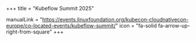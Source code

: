 +++
title = "Kubeflow Summit 2025"

manualLink = "https://events.linuxfoundation.org/kubecon-cloudnativecon-europe/co-located-events/kubeflow-summit/"
icon = "fa-solid fa-arrow-up-right-from-square"
+++

